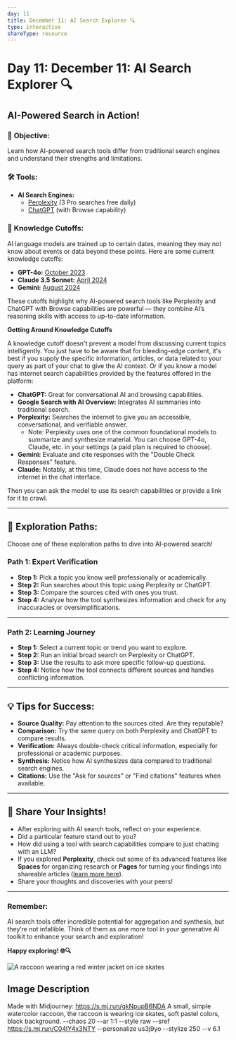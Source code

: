 ```yaml
---
day: 11
title: December 11: AI Search Explorer 🔍
type: interactive
shareType: resource
---
```

# Day 11: December 11: AI Search Explorer 🔍
## **AI-Powered Search in Action!**

### 🎯 **Objective:**

Learn how AI-powered search tools differ from traditional search engines and understand their strengths and limitations.

### 🛠️ **Tools:**

- **AI Search Engines:**
  - [Perplexity](https://perplexity.ai) (3 Pro searches free daily)
  - [ChatGPT](https://chatgpt.com) (with Browse capability)

### 📝 **Knowledge Cutoffs:**

AI language models are trained up to certain dates, meaning they may not know about events or data beyond these points. Here are some current knowledge cutoffs:

- **GPT-4o:** [October 2023](https://platform.openai.com/docs/models)
- **Claude 3.5 Sonnet:** [April 2024](https://docs.anthropic.com/en/docs/about-claude/models)
- **Gemini:** [August 2024](https://aistudio.google.com/prompts/new_chat)

These cutoffs highlight why AI-powered search tools like Perplexity and ChatGPT with Browse capabilities are powerful — they combine AI’s reasoning skills with access to up-to-date information.

**Getting Around Knowledge Cutoffs**

A knowledge cutoff doesn't prevent a model from discussing current topics intelligently. You just have to be aware that for bleeding-edge content, it's best if you supply the specific information, articles, or data related to your query as part of your chat to give the AI context. Or if you know a model has internet search capabilities provided by the features offered in the platform:

- **ChatGPT:** Great for conversational AI and browsing capabilities.
- **Google Search with AI Overview:** Integrates AI summaries into traditional search.
- **Perplexity:** Searches the internet to give you an accessible, conversational, and verifiable answer.
  - Note: Perplexity uses one of the common foundational models to summarize and synthesize material. You can choose GPT-4o, Claude, etc. in your settings (a paid plan is required to choose).
- **Gemini:** Evaluate and cite responses with the "Double Check Responses" feature.
- **Claude:** Notably, at this time, Claude does not have access to the internet in the chat interface.

Then you can ask the model to use its search capabilities or provide a link for it to crawl.

---

## **🌌 Exploration Paths:**

Choose one of these exploration paths to dive into AI-powered search!

### **Path 1: Expert Verification**

- **Step 1:** Pick a topic you know well professionally or academically.
- **Step 2:** Run searches about this topic using Perplexity or ChatGPT.
- **Step 3:** Compare the sources cited with ones you trust.
- **Step 4:** Analyze how the tool synthesizes information and check for any inaccuracies or oversimplifications.

---

### **Path 2: Learning Journey**

- **Step 1:** Select a current topic or trend you want to explore.
- **Step 2:** Run an initial broad search on Perplexity or ChatGPT.
- **Step 3:** Use the results to ask more specific follow-up questions.
- **Step 4:** Notice how the tool connects different sources and handles conflicting information.

---

## 💡 **Tips for Success:**

- **Source Quality:** Pay attention to the sources cited. Are they reputable?
- **Comparison:** Try the same query on both Perplexity and ChatGPT to compare results.
- **Verification:** Always double-check critical information, especially for professional or academic purposes.
- **Synthesis:** Notice how AI synthesizes data compared to traditional search engines.
- **Citations:** Use the "Ask for sources" or "Find citations" features when available.

---

## 💬 Share Your Insights!

- After exploring with AI search tools, reflect on your experience.
- Did a particular feature stand out to you?
- How did using a tool with search capabilities compare to just chatting with an LLM?
- If you explored **Perplexity**, check out some of its advanced features like **Spaces** for organizing research or **Pages** for turning your findings into shareable articles ([learn more here](https://www.perplexity.ai/hub/getting-started)).
- Share your thoughts and discoveries with your peers!

---

### **Remember:**

AI search tools offer incredible potential for aggregation and synthesis, but they’re not infallible. Think of them as one more tool in your generative AI toolkit to enhance your search and exploration!

**Happy exploring! 🌐🔍**


![A raccoon wearing a red winter jacket on ice skates](https://res.cloudinary.com/dt5ug8amw/image/upload/v1733614331/AI%20Advent%202024/ice_Skating_Raccoon.png)
## Image Description
Made with Midjourney: https://s.mj.run/gkNpupB6NDA A small, simple watercolor raccoon, the raccoon is wearing ice skates, soft pastel colors, black background. --chaos 20 --ar 1:1 --style raw --sref https://s.mj.run/C04IY4x3NTY --personalize us3j9yo --stylize 250 --v 6.1